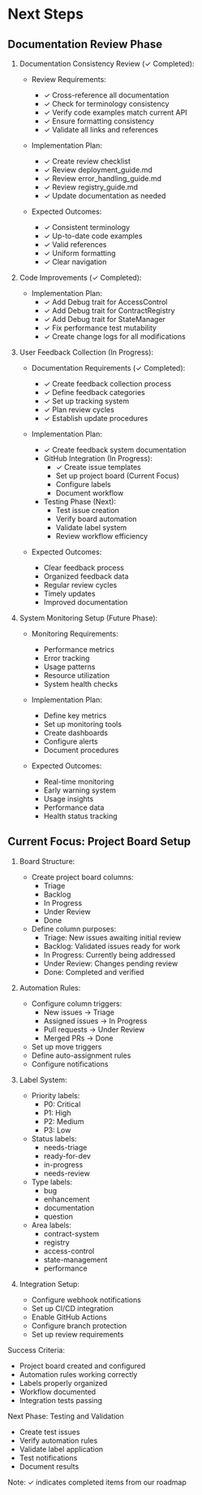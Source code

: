 # Next Steps

## Documentation Review Phase

1. Documentation Consistency Review (✓ Completed):
   - Review Requirements:
     * ✓ Cross-reference all documentation
     * ✓ Check for terminology consistency
     * ✓ Verify code examples match current API
     * ✓ Ensure formatting consistency
     * ✓ Validate all links and references
   
   - Implementation Plan:
     * ✓ Create review checklist
     * ✓ Review deployment_guide.md
     * ✓ Review error_handling_guide.md
     * ✓ Review registry_guide.md
     * ✓ Update documentation as needed
   
   - Expected Outcomes:
     * ✓ Consistent terminology
     * ✓ Up-to-date code examples
     * ✓ Valid references
     * ✓ Uniform formatting
     * ✓ Clear navigation

2. Code Improvements (✓ Completed):
   - Implementation Plan:
     * ✓ Add Debug trait for AccessControl
     * ✓ Add Debug trait for ContractRegistry
     * ✓ Add Debug trait for StateManager
     * ✓ Fix performance test mutability
     * ✓ Create change logs for all modifications

3. User Feedback Collection (In Progress):
   - Documentation Requirements (✓ Completed):
     * ✓ Create feedback collection process
     * ✓ Define feedback categories
     * ✓ Set up tracking system
     * ✓ Plan review cycles
     * ✓ Establish update procedures
   
   - Implementation Plan:
     * ✓ Create feedback system documentation
     * GitHub Integration (In Progress):
       - ✓ Create issue templates
       - Set up project board (Current Focus)
       - Configure labels
       - Document workflow
     * Testing Phase (Next):
       - Test issue creation
       - Verify board automation
       - Validate label system
       - Review workflow efficiency
   
   - Expected Outcomes:
     * Clear feedback process
     * Organized feedback data
     * Regular review cycles
     * Timely updates
     * Improved documentation

4. System Monitoring Setup (Future Phase):
   - Monitoring Requirements:
     * Performance metrics
     * Error tracking
     * Usage patterns
     * Resource utilization
     * System health checks
   
   - Implementation Plan:
     * Define key metrics
     * Set up monitoring tools
     * Create dashboards
     * Configure alerts
     * Document procedures
   
   - Expected Outcomes:
     * Real-time monitoring
     * Early warning system
     * Usage insights
     * Performance data
     * Health status tracking

## Current Focus: Project Board Setup

1. Board Structure:
   - Create project board columns:
     * Triage
     * Backlog
     * In Progress
     * Under Review
     * Done
   - Define column purposes:
     * Triage: New issues awaiting initial review
     * Backlog: Validated issues ready for work
     * In Progress: Currently being addressed
     * Under Review: Changes pending review
     * Done: Completed and verified

2. Automation Rules:
   - Configure column triggers:
     * New issues → Triage
     * Assigned issues → In Progress
     * Pull requests → Under Review
     * Merged PRs → Done
   - Set up move triggers
   - Define auto-assignment rules
   - Configure notifications

3. Label System:
   - Priority labels:
     * P0: Critical
     * P1: High
     * P2: Medium
     * P3: Low
   - Status labels:
     * needs-triage
     * ready-for-dev
     * in-progress
     * needs-review
   - Type labels:
     * bug
     * enhancement
     * documentation
     * question
   - Area labels:
     * contract-system
     * registry
     * access-control
     * state-management
     * performance

4. Integration Setup:
   - Configure webhook notifications
   - Set up CI/CD integration
   - Enable GitHub Actions
   - Configure branch protection
   - Set up review requirements

Success Criteria:
- Project board created and configured
- Automation rules working correctly
- Labels properly organized
- Workflow documented
- Integration tests passing

Next Phase: Testing and Validation
- Create test issues
- Verify automation rules
- Validate label application
- Test notifications
- Document results

Note: ✓ indicates completed items from our roadmap
